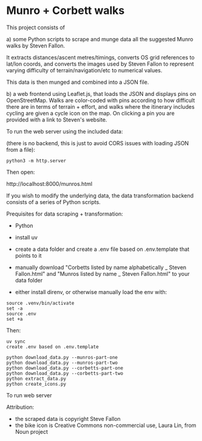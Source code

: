 Munro + Corbett walks
=====================

This project consists of

a) some Python scripts to scrape and munge data all the suggested Munro walks by Steven Fallon.

It extracts distances/ascent metres/timings, converts OS grid references to lat/lon coords, and converts the images used by Steven Fallon to represent varying difficulty of terrain/navigation/etc to numerical values.

This data is then munged and combined into a JSON file.

b) a web frontend using Leaflet.js, that loads the JSON and displays pins on OpenStreetMap. Walks are color-coded with pins according to how difficult there are in terms of terrain + effort, and walks where the itinerary includes cycling are given a cycle icon on the map. On clicking a pin you are provided with a link to Steven's website.

To run the web server using the included data:

(there is no backend, this is just to avoid CORS issues with loading JSON from a file):

```
python3 -m http.server
```

Then open:

http://localhost:8000/munros.html

If you wish to modify the underlying data, the data transformation backend consists of a series of Python scripts.

Prequisites for data scraping + transformation:
* Python
* install uv
* create a data folder and create a .env file based on .env.template that points to it
* manually download "Corbetts listed by name alphabetically _ Steven Fallon.html" and "Munros listed by name _ Steven Fallon.html" to your data folder

* either install direnv, or otherwise manually load the env with:

```
source .venv/bin/activate
set -a
source .env
set +a
```

Then:
```
uv sync
create .env based on .env.template

python download_data.py --munros-part-one
python download_data.py --munros-part-two
python download_data.py --corbetts-part-one
python download_data.py --corbetts-part-two
python extract_data.py
python create_icons.py
```

To run web server

Attribution:
- the scraped data is copyright Steve Fallon
- the bike icon is Creative Commons non-commercial use, Laura Lin, from Noun project